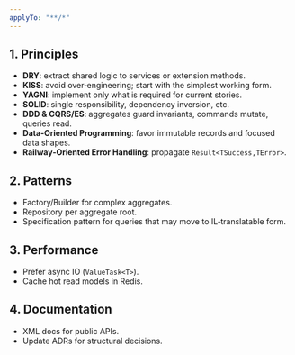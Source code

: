 ```yaml
---
applyTo: "**/*"
---
```


## 1. Principles
- **DRY**: extract shared logic to services or extension methods.
- **KISS**: avoid over‑engineering; start with the simplest working form.
- **YAGNI**: implement only what is required for current stories.
- **SOLID**: single responsibility, dependency inversion, etc.
- **DDD & CQRS/ES**: aggregates guard invariants, commands mutate, queries read.
- **Data‑Oriented Programming**: favor immutable records and focused data shapes.
- **Railway‑Oriented Error Handling**: propagate `Result<TSuccess,TError>`.

## 2. Patterns
- Factory/Builder for complex aggregates.
- Repository per aggregate root.
- Specification pattern for queries that may move to IL‑translatable form.

## 3. Performance
- Prefer async IO (`ValueTask<T>`).
- Cache hot read models in Redis.

## 4. Documentation
- XML docs for public APIs.
- Update ADRs for structural decisions.

